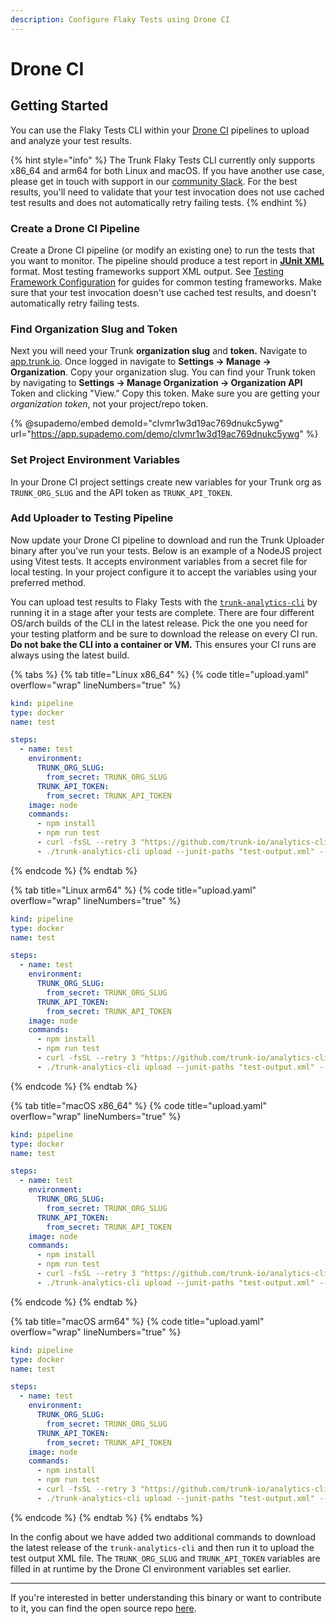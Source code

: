 ```yaml
---
description: Configure Flaky Tests using Drone CI
---
```


# Drone CI

## Getting Started

You can use the Flaky Tests CLI within your [Drone CI](https://www.drone.io/) pipelines to upload and analyze your test results.

{% hint style="info" %}
The Trunk Flaky Tests CLI currently only supports x86\_64 and arm64 for both Linux and macOS. If you have another use case, please get in touch with support in our [community Slack](https://slack.trunk.io/). For the best results, you'll need to validate that your test invocation does not use cached test results and does not automatically retry failing tests.
{% endhint %}

### Create a Drone CI Pipeline

Create a Drone CI pipeline (or modify an existing one) to run the tests that you want to monitor. The pipeline should produce a test report in [**JUnit XML**](https://github.com/testmoapp/junitxml) format. Most testing frameworks support XML output. See [Testing Framework Configuration](../frameworks/) for guides for common testing frameworks. Make sure that your test invocation doesn't use cached test results, and doesn't automatically retry failing tests.

### Find Organization Slug and Token

Next you will need your Trunk **organization slug** and **token.** Navigate to [app.trunk.io](http://app.trunk.io). Once logged in navigate to **Settings -> Manage -> Organization**. Copy your organization slug. You can find your Trunk token by navigating to **Settings → Manage Organization → Organization API** Token and clicking "View." Copy this token. Make sure you are getting your _organization token_, not your project/repo token.

{% @supademo/embed demoId="clvmr1w3d19ac769dnukc5ywg" url="https://app.supademo.com/demo/clvmr1w3d19ac769dnukc5ywg" %}

### Set Project Environment Variables

In your Drone CI project settings create new variables for your Trunk org as `TRUNK_ORG_SLUG` and the API token as `TRUNK_API_TOKEN`.

### Add Uploader to Testing Pipeline

Now update your Drone CI pipeline to download and run the Trunk Uploader binary after you've run your tests. Below is an example of a NodeJS project using Vitest tests. It accepts environment variables from a secret file for local testing. In your project configure it to accept the variables using your preferred method.

You can upload test results to Flaky Tests with the [`trunk-analytics-cli`](https://github.com/trunk-io/analytics-cli) by running it in a stage after your tests are complete. There are four different OS/arch builds of the CLI in the latest release. Pick the one you need for your testing platform and be sure to download the release on every CI run. **Do not bake the CLI into a container or VM.** This ensures your CI runs are always using the latest build.

{% tabs %}
{% tab title="Linux x86_64" %}
{% code title="upload.yaml" overflow="wrap" lineNumbers="true" %}
```yaml
kind: pipeline
type: docker
name: test

steps:
  - name: test
    environment:
      TRUNK_ORG_SLUG:
        from_secret: TRUNK_ORG_SLUG
      TRUNK_API_TOKEN:
        from_secret: TRUNK_API_TOKEN
    image: node
    commands:
      - npm install
      - npm run test
      - curl -fsSL --retry 3 "https://github.com/trunk-io/analytics-cli/releases/latest/download/trunk-analytics-cli-x86_64-unknown-linux.tar.gz" | tar -xvz > ./trunk-analytics-cli
      - ./trunk-analytics-cli upload --junit-paths "test-output.xml" --org-url-slug $TRUNK_ORG_SLUG --token $TRUNK_API_TOKEN
```
{% endcode %}
{% endtab %}

{% tab title="Linux arm64" %}
{% code title="upload.yaml" overflow="wrap" lineNumbers="true" %}
```yaml
kind: pipeline
type: docker
name: test

steps:
  - name: test
    environment:
      TRUNK_ORG_SLUG:
        from_secret: TRUNK_ORG_SLUG
      TRUNK_API_TOKEN:
        from_secret: TRUNK_API_TOKEN
    image: node
    commands:
      - npm install
      - npm run test
      - curl -fsSL --retry 3 "https://github.com/trunk-io/analytics-cli/releases/latest/download/trunk-analytics-cli-aarch64-unknown-linux.tar.gz" | tar -xvz > ./trunk-analytics-cli
      - ./trunk-analytics-cli upload --junit-paths "test-output.xml" --org-url-slug $TRUNK_ORG_SLUG --token $TRUNK_API_TOKEN
```
{% endcode %}
{% endtab %}

{% tab title="macOS x86_64" %}
{% code title="upload.yaml" overflow="wrap" lineNumbers="true" %}
```yaml
kind: pipeline
type: docker
name: test

steps:
  - name: test
    environment:
      TRUNK_ORG_SLUG:
        from_secret: TRUNK_ORG_SLUG
      TRUNK_API_TOKEN:
        from_secret: TRUNK_API_TOKEN
    image: node
    commands:
      - npm install
      - npm run test
      - curl -fsSL --retry 3 "https://github.com/trunk-io/analytics-cli/releases/latest/download/trunk-analytics-cli-x86_64-apple-darwin.tar.gz" | tar -xvz > ./trunk-analytics-cli
      - ./trunk-analytics-cli upload --junit-paths "test-output.xml" --org-url-slug $TRUNK_ORG_SLUG --token $TRUNK_API_TOKEN
```
{% endcode %}
{% endtab %}

{% tab title="macOS arm64" %}
{% code title="upload.yaml" overflow="wrap" lineNumbers="true" %}
```yaml
kind: pipeline
type: docker
name: test

steps:
  - name: test
    environment:
      TRUNK_ORG_SLUG:
        from_secret: TRUNK_ORG_SLUG
      TRUNK_API_TOKEN:
        from_secret: TRUNK_API_TOKEN
    image: node
    commands:
      - npm install
      - npm run test
      - curl -fsSL --retry 3 "https://github.com/trunk-io/analytics-cli/releases/latest/download/trunk-analytics-cli-aarch64-apple-darwin.tar.gz" | tar -xvz > ./trunk-analytics-cli
      - ./trunk-analytics-cli upload --junit-paths "test-output.xml" --org-url-slug $TRUNK_ORG_SLUG --token $TRUNK_API_TOKEN
```
{% endcode %}
{% endtab %}
{% endtabs %}

In the config about we have added two additional commands to download the latest release of the `trunk-analytics-cli` and then run it to upload the test output XML file. The `TRUNK_ORG_SLUG` and `TRUNK_API_TOKEN` variables are filled in at runtime by the Drone CI environment variables set earlier.

***

If you're interested in better understanding this binary or want to contribute to it, you can find the open source repo [here](https://github.com/trunk-io/analytics-cli).
